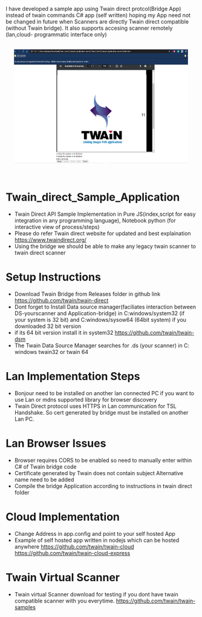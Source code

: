 I have developed a sample app using Twain direct protcol(Bridge App) instead of twain commands C# app (self written) hoping my App need not be changed in future when Scanners are directly Twain direct compatible (without Twain bridge). It also supports accesing scanner remotely (lan,cloud- programmatic interface only)
<br>
<br>

<p align="center">
  <img width="460" height="300" src="twain direct screenshot.png">
</p>
<br>

# Twain_direct_Sample_Application
- Twain Direct API Sample Implementation in Pure JS(index,script for easy integration in any programming language), Notebook python (for interactive view of process/steps)
- Please do refer Twain direct website for updated and best explaination
https://www.twaindirect.org/
- Using the bridge we should be able to make any legacy twain scanner to twain direct scanner


# Setup Instructions
- Download Twain Bridge from Releases folder in github link
https://github.com/twain/twain-direct
- Dont forget to Install Data source manager(faciliates interaction between DS-yourscanner and Application-bridge) in C:windows/system32 (if your system is 32 bit) and C:windows/sysow64 (64bit system) if you downloaded 32 bit version
- if its 64 bit version install it in system32
https://github.com/twain/twain-dsm
- The Twain Data Source Manager searches for .ds (your scanner) in C: windows twain32 or twain 64

# Lan Implementation Steps
- Bonjour need to be installed on another lan connected PC if you want to use Lan or mdns supported library for browser discovery
- Twain Direct protocol uses HTTPS in Lan communication for TSL Handshake. So cert generated by bridge must be installed on another Lan PC.

# Lan Browser Issues
- Browser requires CORS to be enabled so need to manually enter within C# of Twain bridge code
- Certificate generated by Twain does not contain subject Alternative name need to be added
- Compile the bridge Application according to instructions in twain direct folder

# Cloud Implementation
- Change Address in app.config and point to your self hosted App
- Example of self hosted app written in nodejs which can be hosted anywhere
https://github.com/twain/twain-cloud
https://github.com/twain/twain-cloud-express

# Twain Virtual Scanner
- Twain virtual Scanner download for testing if you dont have twain compatible scanner with you everytime.
https://github.com/twain/twain-samples

